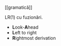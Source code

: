 [[gramatică]]

LR(1) cu fuzionări.

- **L**ook-**A**head
- **L**eft to right
- **R**ightmost derivation